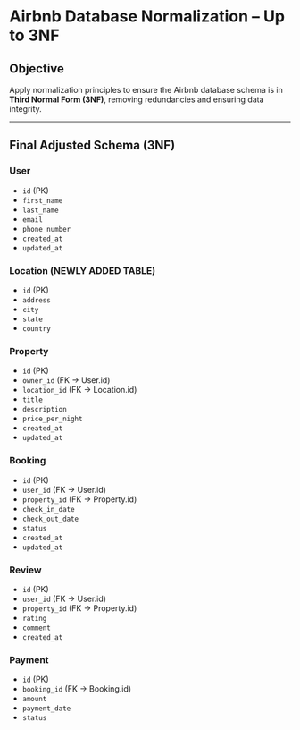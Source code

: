 # Airbnb Database Normalization – Up to 3NF

## Objective
Apply normalization principles to ensure the Airbnb database schema is in **Third Normal Form (3NF)**, removing redundancies and ensuring data integrity.

---

## Final Adjusted Schema (3NF)

### **User**
- `id` (PK)  
- `first_name`  
- `last_name`  
- `email`  
- `phone_number`  
- `created_at`  
- `updated_at`  

### **Location** (NEWLY ADDED TABLE)
- `id` (PK)  
- `address`  
- `city`  
- `state`  
- `country`  

### **Property**
- `id` (PK)  
- `owner_id` (FK → User.id)  
- `location_id` (FK → Location.id)  
- `title`  
- `description`  
- `price_per_night`  
- `created_at`  
- `updated_at`  

### **Booking**
- `id` (PK)  
- `user_id` (FK → User.id)  
- `property_id` (FK → Property.id)  
- `check_in_date`  
- `check_out_date`  
- `status`  
- `created_at`  
- `updated_at`  

### **Review**
- `id` (PK)  
- `user_id` (FK → User.id)  
- `property_id` (FK → Property.id)  
- `rating`  
- `comment`  
- `created_at`  

### **Payment**
- `id` (PK)  
- `booking_id` (FK → Booking.id)  
- `amount`  
- `payment_date`  
- `status`  